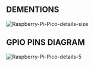 ## DEMENTIONS

![Raspberry-Pi-Pico-details-size](https://user-images.githubusercontent.com/34151610/144731841-11f8cfa3-2570-45c8-b114-542a37ac27bf.jpg)

## GPIO PINS DIAGRAM

![Raspberry-Pi-Pico-details-5](https://user-images.githubusercontent.com/34151610/144731844-721c7db7-81b5-42a4-ad4e-145f5310c4b7.jpg)
